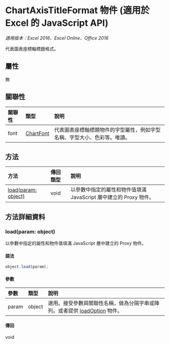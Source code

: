 # ChartAxisTitleFormat 物件 (適用於 Excel 的 JavaScript API)

_適用版本：Excel 2016、Excel Online、Office 2016_

代表圖表座標軸標題格式。

## 屬性

無

## 關聯性
| 關聯性 | 類型	|說明|
|:---------------|:--------|:----------|
|font|[ChartFont](chartfont.md)|代表圖表座標軸標題物件的字型屬性，例如字型名稱、字型大小、色彩等。唯讀。|

## 方法

| 方法		   | 傳回類型	|說明|
|:---------------|:--------|:----------|
|[load(param: object)](#loadparam-object)|void|以參數中指定的屬性和物件值填滿 JavaScript 層中建立的 Proxy 物件。|

## 方法詳細資料

### load(param: object)
以參數中指定的屬性和物件值填滿 JavaScript 層中建立的 Proxy 物件。

#### 語法
```js
object.load(param);
```

#### 參數
| 參數	   | 類型	|說明|
|:---------------|:--------|:----------|
|param|object|選用。接受參數與關聯性名稱，做為分隔字串或陣列。或者提供 [loadOption](loadoption.md) 物件。|

#### 傳回
void


